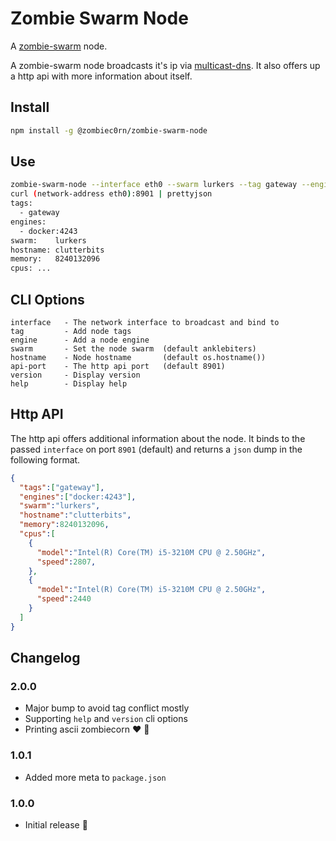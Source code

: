 # Zombie Swarm Node

A [zombie-swarm]() node.

A zombie-swarm node broadcasts it's ip via [multicast-dns](https://en.wikipedia.org/wiki/Multicast_DNS). It also offers up a http api with more information about itself.

## Install

```sh
npm install -g @zombiec0rn/zombie-swarm-node
```

## Use

```sh
zombie-swarm-node --interface eth0 --swarm lurkers --tag gateway --engine docker:4243
curl (network-address eth0):8901 | prettyjson
tags: 
  - gateway
engines: 
  - docker:4243
swarm:    lurkers
hostname: clutterbits
memory:   8240132096
cpus: ... 
```

## CLI Options

```
interface   - The network interface to broadcast and bind to
tag         - Add node tags
engine      - Add a node engine 
swarm       - Set the node swarm  (default anklebiters)
hostname    - Node hostname       (default os.hostname())
api-port    - The http api port   (default 8901)
version     - Display version 
help        - Display help 
```

## Http API

The http api offers additional information about the node. It binds to the passed `interface` on port `8901` (default) and returns a `json` dump in the following format.

```json
{
  "tags":["gateway"],
  "engines":["docker:4243"],
  "swarm":"lurkers",
  "hostname":"clutterbits",
  "memory":8240132096,
  "cpus":[
    {
      "model":"Intel(R) Core(TM) i5-3210M CPU @ 2.50GHz",
      "speed":2807,
    },
    {
      "model":"Intel(R) Core(TM) i5-3210M CPU @ 2.50GHz",
      "speed":2440
    }
  ]
}
```

## Changelog

### 2.0.0

* Major bump to avoid tag conflict mostly
* Supporting `help` and `version` cli options
* Printing ascii zombiecorn :heart: :rainbow:

### 1.0.1

* Added more meta to `package.json`

### 1.0.0

* Initial release :tada:
